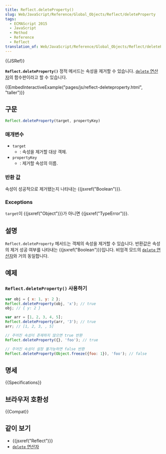 ```yaml
---
title: Reflect.deleteProperty()
slug: Web/JavaScript/Reference/Global_Objects/Reflect/deleteProperty
tags:
  - ECMAScript 2015
  - JavaScript
  - Method
  - Reference
  - Reflect
translation_of: Web/JavaScript/Reference/Global_Objects/Reflect/deleteProperty
---
```

{{JSRef}}

**`Reflect.deleteProperty()`** 정적 메서드는 속성을 제거할 수 있습니다. [`delete` 연산자](/ko/docs/Web/JavaScript/Reference/Operators/delete)의 함수판이라고 할 수 있습니다.

{{EmbedInteractiveExample("pages/js/reflect-deleteproperty.html", "taller")}}

## 구문

```js
Reflect.deleteProperty(target, propertyKey)
```

### 매개변수

- `target`
  - : 속성을 제거할 대상 객체.
- `propertyKey`
  - : 제거할 속성의 이름.

### 반환 값

속성이 성공적으로 제거됐는지 나타내는 {{jsxref("Boolean")}}.

### Exceptions

`target`이 {{jsxref("Object")}}가 아니면 {{jsxref("TypeError")}}.

## 설명

`Reflect.deleteProperty` 메서드는 객체의 속성을 제거할 수 있습니다. 반환값은 속성의 제거 성공 여부를 나타내는 {{jsxref("Boolean")}}입니다. 비엄격 모드의 [`delete` 연산자](/ko/docs/Web/JavaScript/Reference/Operators/delete)와 거의 동일합니다.

## 예제

### `Reflect.deleteProperty()` 사용하기

```js
var obj = { x: 1, y: 2 };
Reflect.deleteProperty(obj, 'x'); // true
obj; // { y: 2 }

var arr = [1, 2, 3, 4, 5];
Reflect.deleteProperty(arr, '3'); // true
arr; // [1, 2, 3, , 5]

// 주어진 속성이 존재하지 않으면 true 반환
Reflect.deleteProperty({}, 'foo'); // true

// 주어진 속성이 설정 불가능하면 false 반환
Reflect.deleteProperty(Object.freeze({foo: 1}), 'foo'); // false
```

## 명세

{{Specifications}}

## 브라우저 호환성

{{Compat}}

## 같이 보기

- {{jsxref("Reflect")}}
- [`delete` 연산자](/ko/docs/Web/JavaScript/Reference/Operators/delete)

